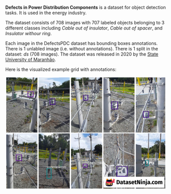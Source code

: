 **Defects in Power Distribution Components** is a dataset for object detection tasks. It is used in the energy industry.

The dataset consists of 708 images with 707 labeled objects belonging to 3 different classes including *Cable out of insulator*, *Cable out of spacer*, and *Insulator withour ring*.

Each image in the DefectsPDC dataset has bounding boxes annotations. There is 1 unlabled image (i.e. without annotations). There is 1 split in the dataset: *ds* (708 images). The dataset was released in 2020 by the [State University of Maranhão](https://www.uema.br/).

Here is the visualized example grid with annotations:

<img src="https://github.com/dataset-ninja/defects-power-distribution/raw/main/visualizations/horizontal_grid.png">
